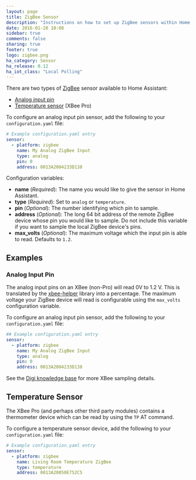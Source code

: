 ```yaml
---
layout: page
title: ZigBee Sensor
description: "Instructions on how to set up ZigBee sensors within Home Assistant."
date: 2016-01-28 10:08
sidebar: true
comments: false
sharing: true
footer: true
logo: zigbee.png
ha_category: Sensor
ha_release: 0.12
ha_iot_class: "Local Polling"
---
```


There are two types of [ZigBee](http://www.zigbee.org/) sensor available to Home Assistant:

- [Analog input pin](#analog-input-pin)
- [Temperature sensor](#temperature-sensor) (XBee Pro)

To configure an analog input pin sensor, add the following to your `configuration.yaml` file:

```yaml
# Example configuration.yaml entry
sensor:
  - platform: zigbee
    name: My Analog ZigBee Input
    type: analog
    pin: 0
    address: 0013A2004233D138
```

Configuration variables:

- **name** (*Required*): The name you would like to give the sensor in Home Assistant.
- **type** (*Required*): Set to `analog` or `temperature`.
- **pin** (*Optional*): The number identifying which pin to sample.
- **address** (*Optional*): The long 64 bit address of the remote ZigBee device whose pin you would like to sample. Do not include this variable if you want to sample the local ZigBee device's pins.
- **max_volts** (*Optional*): The maximum voltage which the input pin is able to read. Defaults to `1.2`.


## Examples

### Analog Input Pin

The analog input pins on an XBee (non-Pro) will read 0V to 1.2 V. This is translated by the [xbee-helper](https://github.com/flyte/xbee-helper) library into a percentage. The maximum voltage your ZigBee device will read is configurable using the `max_volts` configuration variable.

To configure an analog input pin sensor, add the following to your `configuration.yaml` file:

```yaml
## Example configuration.yaml entry
sensor:
  - platform: zigbee
    name: My Analog ZigBee Input
    type: analog
    pin: 0
    address: 0013A2004233D138
```

See the [Digi knowledge base](http://knowledge.digi.com/articles/Knowledge_Base_Article/Digital-and-analog-sampling-using-XBee-radios) for more XBee sampling details.

## Temperature Sensor

The XBee Pro (and perhaps other third party modules) contains a thermometer device which can be read by using the `TP` AT command.

To configure a temperature sensor device, add the following to your `configuration.yaml` file:

```yaml
# Example configuration.yaml entry
sensor:
  - platform: zigbee
    name: Living Room Temperature ZigBee
    type: temperature
    address: 0013A20050E752C5
```

